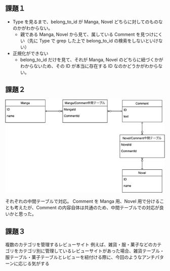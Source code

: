 ## 課題１

- Type を見るまで、belong_to_id が Manga, Novel どちらに対してのものなのかがわからない。
  - 親である Manga, Novel から見て、属している Comment を見つけにくい（先に Type で grep した上で belong_to_id の検索をしないといけない）
- 正規化ができない
  - belong_to_id だけを見て、それが Manga, Novel のどちらに紐づくかがわからないため、その ID が本当に存在する ID なのかどうかがわからない。

## 課題２

![image](https://raw.githubusercontent.com/yuikoito/PrAhaChallenge/master/db/anti-patern-3/Diagram.drawio.png)

それぞれの中間テーブルで対応。
Comment を Manga 用、Novel 用で分けることも考えたが、Comment の内容自体は共通のため、中間テーブルでの対応が良いかと思った。

## 課題３

複数のカテゴリを管理するレビューサイト
例えば、雑貨・服・菓子などのカテゴリをカテゴリ別に管理しているレビューサイトがあった場合、雑貨テーブル・服テーブル・菓子テーブルとレビューを紐付ける際に、今回のようなアンチパターンに応じる気がする
